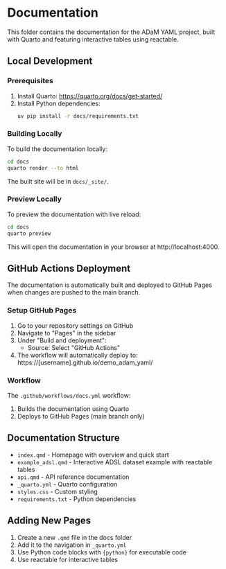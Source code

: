 # Documentation

This folder contains the documentation for the ADaM YAML project, built with Quarto and featuring interactive tables using reactable.

## Local Development

### Prerequisites

1. Install Quarto: https://quarto.org/docs/get-started/
2. Install Python dependencies:
   ```bash
   uv pip install -r docs/requirements.txt
   ```

### Building Locally

To build the documentation locally:

```bash
cd docs
quarto render --to html
```

The built site will be in `docs/_site/`.

### Preview Locally

To preview the documentation with live reload:

```bash
cd docs
quarto preview
```

This will open the documentation in your browser at http://localhost:4000.

## GitHub Actions Deployment

The documentation is automatically built and deployed to GitHub Pages when changes are pushed to the main branch.

### Setup GitHub Pages

1. Go to your repository settings on GitHub
2. Navigate to "Pages" in the sidebar
3. Under "Build and deployment":
   - Source: Select "GitHub Actions"
4. The workflow will automatically deploy to: https://[username].github.io/demo_adam_yaml/

### Workflow

The `.github/workflows/docs.yml` workflow:
1. Builds the documentation using Quarto
2. Deploys to GitHub Pages (main branch only)

## Documentation Structure

- `index.qmd` - Homepage with overview and quick start
- `example_adsl.qmd` - Interactive ADSL dataset example with reactable tables
- `api.qmd` - API reference documentation
- `_quarto.yml` - Quarto configuration
- `styles.css` - Custom styling
- `requirements.txt` - Python dependencies

## Adding New Pages

1. Create a new `.qmd` file in the docs folder
2. Add it to the navigation in `_quarto.yml`
3. Use Python code blocks with `{python}` for executable code
4. Use reactable for interactive tables